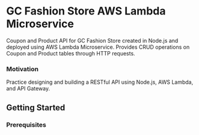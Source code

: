 # GC Fashion Store AWS Lambda Microservice
Coupon and Product API for GC Fashion Store created in Node.js and deployed using AWS Lambda Microservice. Provides CRUD operations on Coupon and Product tables through HTTP requests.

### Motivation
Practice designing and building a RESTful API using Node.js, AWS Lambda, and API Gateway.

## Getting Started

### Prerequisites
